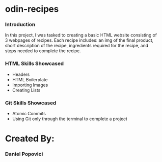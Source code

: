 # odin-recipes

### Introduction

<p> In this project, I was tasked to creating a basic HTML website consisting of 3 webpages of recipes. Each recipe includes: an img of the final product, short description of the recipe, ingredients required for the recipe, and steps needed to complete the recipe.</p>

### HTML Skills Showcased

<ul>
  <li>Headers</li>
  <li>HTML Boilerplate</li>
  <li>Importing Images</li>
  <li>Creating Lists</li>
</ul>

### Git Skills Showcased
<ul>
  <li> Atomic Commits</li>
  <li> Using Git only through the terminal to complete a project</li>
</ul>

# Created By:
### Daniel Popovici
